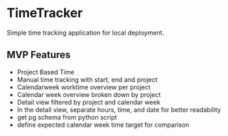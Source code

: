 # TimeTracker

Simple time tracking application for local deployment. 

## MVP Features

- Project Based Time
- Manual time tracking with start, end and project
- Calendarweek worktime overview per project
- Calendar week overview broken down by project
- Detail view filtered by project and calendar week
- In the detail view, separate hours, time, and date for better readability
- get pg schema from python script
- define expected calendar week time target for comparison